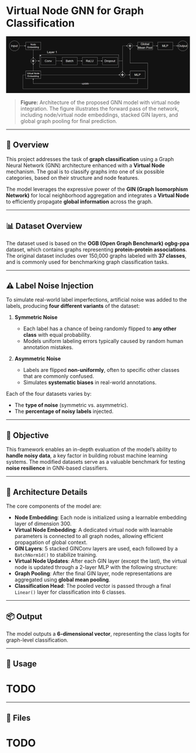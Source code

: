 # Virtual Node GNN for Graph Classification

![Model Architecture](./images/OurNet.png)

> **Figure:** Architecture of the proposed GNN model with virtual node integration. The figure illustrates the forward pass of the network, including node/virtual node embeddings, stacked GIN layers, and global graph pooling for final prediction.

---

## 🧠 Overview

This project addresses the task of **graph classification** using a Graph Neural Network (GNN) architecture enhanced with a **Virtual Node** mechanism. The goal is to classify graphs into one of six possible categories, based on their structure and node features.

The model leverages the expressive power of the **GIN (Graph Isomorphism Network)** for local neighborhood aggregation and integrates a **Virtual Node** to efficiently propagate **global information** across the graph.

---

## 📊 Dataset Overview

The dataset used is based on the **OGB (Open Graph Benchmark) ogbg-ppa** dataset, which contains graphs representing **protein-protein associations**. The original dataset includes over 150,000 graphs labeled with **37 classes**, and is commonly used for benchmarking graph classification tasks.

---

## ⚠️ Label Noise Injection

To simulate real-world label imperfections, artificial noise was added to the labels, producing **four different variants** of the dataset:

1. **Symmetric Noise**
   - Each label has a chance of being randomly flipped to **any other class** with equal probability.
   - Models uniform labeling errors typically caused by random human annotation mistakes.

2. **Asymmetric Noise**
   - Labels are flipped **non-uniformly**, often to specific other classes that are commonly confused.
   - Simulates **systematic biases** in real-world annotations.

Each of the four datasets varies by:
- The **type of noise** (symmetric vs. asymmetric).
- The **percentage of noisy labels** injected.

---

## 🎯 Objective

This framework enables an in-depth evaluation of the model’s ability to **handle noisy data**, a key factor in building robust machine learning systems. The modified datasets serve as a valuable benchmark for testing **noise resilience** in GNN-based classifiers.

---

## 🧱 Architecture Details

The core components of the model are:

- **Node Embedding**: Each node is initialized using a learnable embedding layer of dimension 300.
- **Virtual Node Embedding**: A dedicated virtual node with learnable parameters is connected to all graph nodes, allowing efficient propagation of global context.
- **GIN Layers**: 5 stacked GINConv layers are used, each followed by a `BatchNorm1d()` to stabilize training.
- **Virtual Node Updates**: After each GIN layer (except the last), the virtual node is updated through a 2-layer MLP with the following structure:
- **Graph Pooling**: After the final GIN layer, node representations are aggregated using **global mean pooling**.
- **Classification Head**: The pooled vector is passed through a final `Linear()` layer for classification into 6 classes.

---

## 📦 Output

The model outputs a **6-dimensional vector**, representing the class logits for graph-level classification.

---

## 🧪 Usage

# TODO

---

## 📁 Files

# TODO
